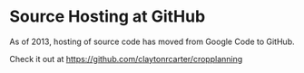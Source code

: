 # Source Hosting at GitHub #

As of 2013, hosting of source code has moved from Google Code to GitHub.

Check it out at https://github.com/claytonrcarter/cropplanning